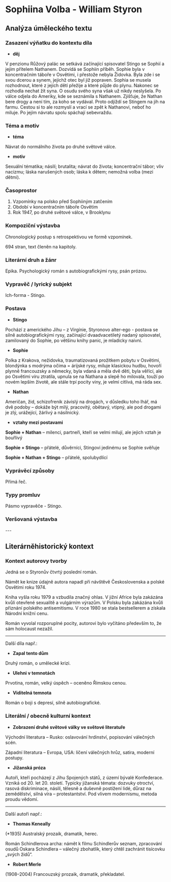 # Sophiina Volba - William Styron

## Analýza úměleckého textu

### Zasazení výňatku do kontextu díla

- **děj**

V penzionu Růžový palác se setkává začínající spisovatel Stingo se Sophií a jejím přítelem Nathanem. Dozvídá se Sophiin příběh. Sophie byla v koncentračním táboře v Osvětimi, i přestože nebyla Židovka. Byla zde i se svou dcerou a synem, jejichž otec byl již popraven. Sophia se musela rozhodnout, které z jejích dětí přežije a které půjde do plynu. Nakonec se rozhodla nechat žít syna. O osudu svého syna však už nikdy neslyšela. Po válce odjela do Ameriky, kde se seznámila s Nathanem. Zjišťuje, že Nathan bere drogy a není tím, za koho se vydával. Proto odjíždí se Stingem na jih na farmu. Cestou si to ale rozmyslí a vrací se zpět k Nathanovi, neboť ho miluje. Po jejím návratu spolu spáchají sebevraždu.

### Téma a motiv

- **téma**

Návrat do normálního života po druhé světové válce.

- **motiv**

Sexuální tématika; násilí; brutalita; návrat do života; koncentrační tábor; vliv nacizmu; láska narušených osob; láska k dětem; nemožná volba (mezi dětmi).

### Časoprostor

1. Vzpomínky na polsko před Sophiiným zatčením
2. Období v koncentračním táboře Osvětim
3. Rok 1947, po druhé světové válce, v Brooklynu

### Kompoziční výstavba

Chronologický postup s retrospektivou ve formě vzpomínek.

694 stran, text členěn na kapitoly.

### Literární druh a žánr

Epika. Psychologický román s autobiografickými rysy, psán prózou.

### Vypravěč / lyrický subjekt

Ich-forma - Stingo.

### Postava

- **Stingo**

Pochází z amerického Jihu – z Virgínie, Styronovo alter-ego - postava se silně autobiografickými rysy, začínající dvaadvacetiletý nadaný spisovatel, zamilovaný do Sophie, po většinu knihy panic, je mladicky naivní.

- **Sophie**

Polka z Krakova, nežidovka, traumatizovaná prožitkem pobytu v Osvětimi, blondýnka s modrýma očima = árijské rysy, miluje klasickou hudbu, hovoří plynně francouzsky a německy, byla vdaná a měla dvě děti, byla věřící, ale po Osvětimi víru ztratila, upnula se na Nathana a slepě ho milovala, touží po novém lepším životě, ale stále trpí pocity viny, je velmi citlivá, má ráda sex.

- **Nathan**

Američan, žid, schizofrenik závislý na drogách, v důsledku toho lhář, má dvě podoby – dokáže být milý, pracovitý, obětavý, vtipný, ale pod drogami je zlý, urážející, žárlivý a násilnický.

- **vztahy mezi postavami**

**Sophie + Nathan** – milenci, partneři, kteří se velmi milují, ale jejich vztah je bouřlivý

**Sophie + Stingo** – přátelé, důvěrníci, Stingovi jedinému se Sophie svěřuje

**Sophie + Nathan + Stingo** – přátelé, spolubydlící

### Vyprávěcí způsoby

Přímá řeč.

### Typy promluv

Pásmo vypravěče - Stingo.

### Veršovaná výstavba

\-\-\-

## Literárněhistorický kontext

### Kontext autorovy tvorby

Jedná se o Styronův čtvrtý poslední román. 

Námět ke knize údajně autora napadl při návštěvě Československa a polské Osvětimi roku 1974. 

Kniha vyšla roku 1979 a vzbudila značný ohlas. V jižní Africe byla zakázána kvůli otevřené sexualitě a vulgárním výrazům. V Polsku byla zakázána kvůli přiznání polského antisemitismu. V roce 1980 se stala bestsellerem a získala Národní knižní cenu.

Román vyvolal rozporuplné pocity, autorovi bylo vyčítáno především to, že sám holocaust nezažil.

---

Další díla např.:

- **Zapal tento dům**

Druhý román, o umělecké krizi.

- **Ulehni v temnotách**

Prvotina, román, velký úspěch – oceněno Římskou cenou.

- **Viditelná temnota**

Román o boji s depresí, silně autobiografické.

### Literální / obecně kulturní kontext

- **Zobrazení druhé světové války ve světové literatuře**

Východní literatura – Rusko: oslavování hrdinství, popisování válečných scén.

Západní literatura – Evropa, USA: líčení válečných hrůz, satira, moderní postupy.

- **Jižanská próza**

Autoři, kteří pocházejí z Jihu Spojených států, z území bývalé Konfederace. Vzniká od 20. let 20. století. Typicky jižanská témata: dozvuky otroctví, rasová diskriminace, násilí, tělesně a duševně postižení lidé, důraz na zemědělství, silná víra – protestantství. Pod vlivem modernismu, metoda proudu vědomí.

---

Další autoři např.:

- **Thomas Keneally**

(*1935) Australský prozaik, dramatik, herec. 

Román Schindlerova archa: námět k filmu Schindlerův seznam, zpracování osudů Oskara Schindlera – válečný zbohatlík, který chtěl zachránit tisícovku „svých židů“.

- **Robert Merle**

(1908–2004) Francouzský prozaik, dramatik, překladatel.
